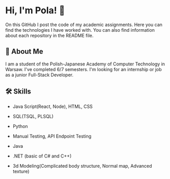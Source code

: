 
# Hi, I'm Pola! 👋

On this GitHub I post the code of my academic assignments. Here you can find the technologies I have worked with. You can also find information about each repository in the README file.
## 🚀 About Me
I am a student of the Polish-Japanese Academy of
Computer Technology in Warsaw. I've completed 6/7 semesters. I'm looking for an
internship or job as a junior Full-Stack Developer.


## 🛠 Skills
- Java Script(React, Node), HTML, CSS 

- SQL(TSQL, PLSQL)

- Python

- Manual Testing, API Endpoint Testing

- Java

- .NET (basic of C# and C++)

- 3d Modeling(Complicated body structure, Normal map, Advanced texture)

